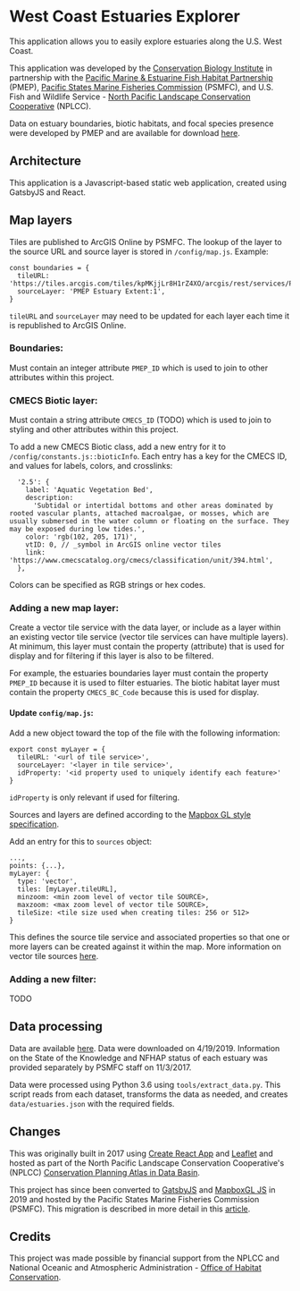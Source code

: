 # West Coast Estuaries Explorer

This application allows you to easily explore estuaries along the U.S. West Coast.

This application was developed by the [Conservation Biology Institute](https://consbio.org/) in partnership with the [Pacific Marine & Estuarine Fish Habitat Partnership](http://www.pacificfishhabitat.org/) (PMEP), [Pacific States Marine Fisheries Commission](https://www.psmfc.org/) (PSMFC), and U.S. Fish and Wildlife Service - [North Pacific Landscape Conservation Cooperative](http://northpacificlcc.org/) (NPLCC).

Data on estuary boundaries, biotic habitats, and focal species presence were developed by PMEP and are available for download [here](http://www.pacificfishhabitat.org/data/).

## Architecture

This application is a Javascript-based static web application, created using GatsbyJS and React.

## Map layers

Tiles are published to ArcGIS Online by PSMFC. The lookup of the layer to the source URL and source layer is stored in `/config/map.js`. Example:

```
const boundaries = {
  tileURL: 'https://tiles.arcgis.com/tiles/kpMKjjLr8H1rZ4XO/arcgis/rest/services/PMEP_Estuary_Extent_Vector_Tiles/VectorTileServer/tile/{z}/{y}/{x}.pbf',
  sourceLayer: 'PMEP Estuary Extent:1',
}
```

`tileURL` and `sourceLayer` may need to be updated for each layer each time it is republished to ArcGIS Online.

### Boundaries:

Must contain an integer attribute `PMEP_ID` which is used to join to other attributes within this project.

### CMECS Biotic layer:

Must contain a string attribute `CMECS_ID` (TODO) which is used to join to styling and other attributes within this project.

To add a new CMECS Biotic class, add a new entry for it to `/config/constants.js::bioticInfo`. Each entry has a key for the CMECS ID, and values for labels, colors, and crosslinks:

```
  '2.5': {
    label: 'Aquatic Vegetation Bed',
    description:
      'Subtidal or intertidal bottoms and other areas dominated by rooted vascular plants, attached macroalgae, or mosses, which are usually submersed in the water column or floating on the surface. They may be exposed during low tides.',
    color: 'rgb(102, 205, 171)',
    vtID: 0, // _symbol in ArcGIS online vector tiles
    link: 'https://www.cmecscatalog.org/cmecs/classification/unit/394.html',
  },
```

Colors can be specified as RGB strings or hex codes.

### Adding a new map layer:

Create a vector tile service with the data layer, or include as a layer within an existing vector tile service (vector tile services can have multiple layers). At minimum, this layer must contain the property (attribute) that is used for display and for filtering if this layer is also to be filtered.

For example, the estuaries boundaries layer must contain the property `PMEP_ID` because it is used to filter estuaries. The biotic habitat layer must contain the property `CMECS_BC_Code` because this is used for display.

#### Update `config/map.js`:

Add a new object toward the top of the file with the following information:

```
export const myLayer = {
  tileURL: '<url of tile service>',
  sourceLayer: '<layer in tile service>',
  idProperty: '<id property used to uniquely identify each feature>'
}
```

`idProperty` is only relevant if used for filtering.

Sources and layers are defined according to the [Mapbox GL style specification](https://docs.mapbox.com/mapbox-gl-js/style-spec/).

Add an entry for this to `sources` object:

```
...,
points: {...},
myLayer: {
  type: 'vector',
  tiles: [myLayer.tileURL],
  minzoom: <min zoom level of vector tile SOURCE>,
  maxzoom: <max zoom level of vector tile SOURCE>,
  tileSize: <tile size used when creating tiles: 256 or 512>
}
```

This defines the source tile service and associated properties so that one or more layers can be created against it within the map. More information on vector tile sources [here](https://docs.mapbox.com/mapbox-gl-js/style-spec/#sources-vector).

### Adding a new filter:

TODO

## Data processing

Data are available [here](http://www.pacificfishhabitat.org/data/). Data were downloaded on 4/19/2019.
Information on the State of the Knowledge and NFHAP status of each estuary was provided separately by PSMFC staff on 11/3/2017.

Data were processed using Python 3.6 using `tools/extract_data.py`.
This script reads from each dataset, transforms the data as needed, and creates `data/estuaries.json` with the required fields.

## Changes

This was originally built in 2017 using [Create React App](https://facebook.github.io/create-react-app/) and [Leaflet](https://leafletjs.com/) and hosted as part of the North Pacific Landscape Conservation Cooperative's (NPLCC) [Conservation Planning Atlas in Data Basin](https://nplcc.databasin.org/).

This project has since been converted to [GatsbyJS](https://www.gatsbyjs.org/) and [MapboxGL JS](https://docs.mapbox.com/mapbox-gl-js/) in 2019 and hosted by the Pacific States Marine Fisheries Commission (PSMFC). This migration is described in more detail in this [article](https://medium.com/@brendan_ward/migrating-from-create-react-app-and-leaflet-to-gatsbyjs-and-mapbox-gl-98b49c2e75c4).

## Credits

This project was made possible by financial support from the NPLCC and National Oceanic and Atmospheric Administration - [Office of Habitat Conservation](https://www.fisheries.noaa.gov/about/office-habitat-conservation).
